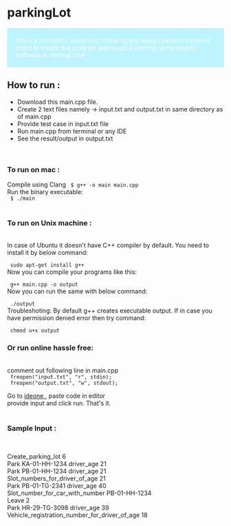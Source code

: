 # parkingLot
<p style="padding: 20px; background-color: #BDF4FF; color: white;"> this is a monolithic design not following any design pattern/standard. Intent to create this program was to get a running up parking lot software in minimal time </p>
<h2> How to run : </h2>
<ul>
  <li> Download this main.cpp file. </li>
  <li> Create 2 text files namely -> input.txt and output.txt in same directory as of main.cpp </li>
  <li> Provide test case in input.txt file </li>
  <li> Run main.cpp from terminal or any IDE </li>
  <li> See the result/output in output.txt </li>
</ul>
<br>
<h3> To run on mac : </h3>
Compile using Clang
<code> $ g++ -o main main.cpp </code> <br>
Run the binary executable: <br>
<code> $ ./main </code>
<br> <br>
<h3> To run on Unix machine :</h3> <br>
In case of Ubuntu it doesn't have C++ compiler by default. You need to install it by below command: <br>

<code> sudo apt-get install g++ </code> <br>
Now you can compile your programs like this: <br>

<code> g++ main.cpp -o output  </code> <br>
Now you can run the same with below command: <br>

<code> ./output </code> <br>
Troubleshoting: By default g++ creates executable output. If in case you have permission denied error then try command: <br>

<code> chmod u+x output </code> <br> 
<h3> Or run online hassle free:</h3> <br>
comment out following line in main.cpp <br>
<code> freopen("input.txt", "r", stdin); </code> <br>
<code> freopen("output.txt", "w", stdout); </code> <br>

Go to <a href = "https://ideone.com/" target = "_blank"> ideone </a>, paste code in editor <br>
provide input and click run. That's it. <br> <br>

<h3> Sample Input : </h3> <br>

Create_parking_lot 6 <br>
Park KA-01-HH-1234 driver_age 21 <br>
Park PB-01-HH-1234 driver_age 21 <br>
Slot_numbers_for_driver_of_age 21 <br>
Park PB-01-TG-2341 driver_age 40 <br>
Slot_number_for_car_with_number PB-01-HH-1234 <br>
Leave 2  <br>
Park HR-29-TG-3098 driver_age 39 <br>
Vehicle_registration_number_for_driver_of_age 18 <br>
